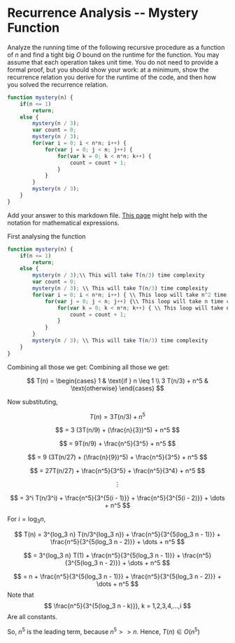 # Recurrence Analysis -- Mystery Function

Analyze the running time of the following recursive procedure as a function of
$n$ and find a tight big $O$ bound on the runtime for the function. You may
assume that each operation takes unit time. You do not need to provide a formal
proof, but you should show your work: at a minimum, show the recurrence relation
you derive for the runtime of the code, and then how you solved the recurrence
relation.

```javascript
function mystery(n) {
    if(n <= 1)
        return;
    else {
        mystery(n / 3);
        var count = 0;
        mystery(n / 3);
        for(var i = 0; i < n*n; i++) {
            for(var j = 0; j < n; j++) {
                for(var k = 0; k < n*n; k++) {
                    count = count + 1;
                }
            }
        }
        mystery(n / 3);
    }
}
```

Add your answer to this markdown file. [This
page](https://docs.github.com/en/get-started/writing-on-github/working-with-advanced-formatting/writing-mathematical-expressions)
might help with the notation for mathematical expressions.


First analysing the function
```javascript
function mystery(n) {
    if(n <= 1)
        return;
    else {
        mystery(n / 3);\\ This will take T(n/3) time complexity
        var count = 0;
        mystery(n / 3); \\ This will take T(n/3) time complexity
        for(var i = 0; i < n*n; i++) { \\ This loop will take n^2 time complexity
            for(var j = 0; j < n; j++) {\\ This loop will take n time complexity
                for(var k = 0; k < n*n; k++) { \\ This loop will take n^2 time complexity
                    count = count + 1; 
                }
            }
        }
        mystery(n / 3); \\ This will take T(n/3) time complexity
    }
}
```

Combining all those we get:
Combining all those we get:

$$
T(n) = 
\begin{cases} 
1 & \text{if } n \leq 1 \\
3 T(n/3) + n^5 & \text{otherwise}
\end{cases}
$$

Now substituting,

$$
T(n) = 3 T(n/3) + n^5 
$$

$$
= 3 (3T(n/9) + (\frac{n}{3})^5) + n^5
$$

$$
= 9T(n/9) + \frac{n^5}{3^5} + n^5
$$

$$
= 9 (3T(n/27) + (\frac{n}{9})^5) + \frac{n^5}{3^5} + n^5
$$

$$
= 27T(n/27) + \frac{n^5}{3^5} + \frac{n^5}{3^4} + n^5
$$

$$
\vdots
$$

$$
= 3^i T(n/3^i) + \frac{n^5}{3^{5(i - 1)}} + \frac{n^5}{3^{5(i - 2)}} + \dots + n^5
$$

For $i = \log_3 n$,

$$
T(n) = 3^{log_3 n} T(n/3^{log_3 n}) + \frac{n^5}{3^{5(log_3 n - 1)}} + \frac{n^5}{3^{5(log_3 n - 2)}} + \dots + n^5
$$

$$
= 3^{log_3 n} T(1) + \frac{n^5}{3^{5(log_3 n - 1)}} + \frac{n^5}{3^{5(log_3 n - 2)}} + \dots + n^5
$$

$$
= n + \frac{n^5}{3^{5(log_3 n - 1)}} + \frac{n^5}{3^{5(log_3 n - 2)}} + \dots + n^5
$$
Note that 
$$
\frac{n^5}{3^{5(log_3 n - k)}}, k = 1,2,3,4,...,i
$$
Are all constants. 

So, $n^5$ is the leading term, because $n^5 >> n$. Hence, $T(n) \in O(n^5)$
